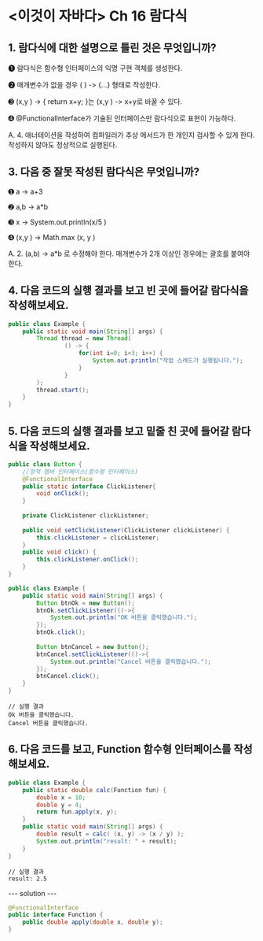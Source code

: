# <이것이 자바다> Ch 16 람다식

## 1. 람다식에 대한 설명으로 틀린 것은 무엇입니까?

➊ 람다식은 함수형 인터페이스의 익명 구현 객체를 생성한다. 

➋ 매개변수가 없을 경우 ( ) -> {...} 형태로 작성한다.

➌ (x,y ) -> { return x+y; }는 (x,y ) -> x+y로 바꿀 수 있다.

➍ @FunctionalInterface가 기술된 인터페이스만 람다식으로 표현이 가능하다.

A.
4. 애너테이션을 작성하여 컴파일러가 추상 메서드가 한 개인지 검사할 수 있게 한다. 작성하지 않아도 정상적으로 실행된다.


## 3. 다음 중 잘못 작성된 람다식은 무엇입니까?

➊ a -> a+3 

➋ a,b -> a*b

➌ x -> System.out.println(x/5 ) 

➍ (x,y ) -> Math.max (x, y )

A.
2. (a,b) -> a*b 로 수정해야 한다. 매개변수가 2개 이상인 경우에는 괄호를 붙여야 한다.


## 4. 다음 코드의 실행 결과를 보고 빈 곳에 들어갈 람다식을 작성해보세요.
```java
public class Example {
    public static void main(String[] args) {
        Thread thread = new Thread(
                () -> {
                    for(int i=0; i<3; i++) {
                        System.out.println("작업 스레드가 실행됩니다.");
                    }
                }
        );
        thread.start(); 
    }
}
```

## 5. 다음 코드의 실행 결과를 보고 밑줄 친 곳에 들어갈 람다식을 작성해보세요.
```java
public class Button {
    //정적 멤버 인터페이스(함수형 인터페이스)
    @FunctionalInterface
    public static interface ClickListener{
        void onClick();
    }
    
    private ClickListener clickListener;
    
    public void setClickListener(ClickListener clickListener) { 
        this.clickListener = clickListener;
    }
    public void click() { 
        this.clickListener.onClick();
    } 
}

```
```java
public class Example {
    public static void main(String[] args) {
        Button btnOk = new Button();
        btnOk.setClickListener(()->{
            System.out.println("OK 버튼을 클릭했습니다.");
        }); 
        btnOk.click();
        
        Button btnCancel = new Button();
        btnCancel.setClickListener(()->{
            System.out.println("Cancel 버튼을 클릭했습니다.");
        }); 
        btnCancel.click();
    } 
}
```
```text
// 실행 결과
Ok 버튼을 클릭했습니다. 
Cancel 버튼을 클릭했습니다.
```

## 6. 다음 코드를 보고, Function 함수형 인터페이스를 작성해보세요.
```java
public class Example {
    public static double calc(Function fun) {
        double x = 10;
        double y = 4;
        return fun.apply(x, y);
    }
    public static void main(String[] args) { 
        double result = calc( (x, y) -> (x / y) ); 
        System.out.println("result: " + result);
    } 
}
```
```text
// 실행 결과 
result: 2.5
```
--- solution ---
```java
@FunctionalInterface
public interface Function {
    public double apply(double x, double y);
}
```